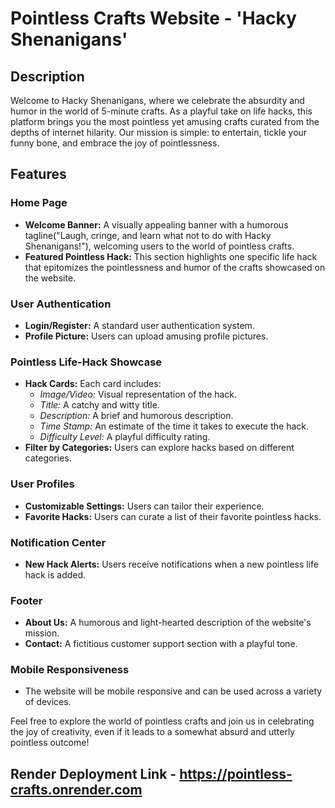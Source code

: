 # Pointless Crafts Website - 'Hacky Shenanigans'

## Description

Welcome to Hacky Shenanigans, where we celebrate the absurdity and humor in the world of 5-minute crafts. As a playful take on life hacks, this platform brings you the most pointless yet amusing crafts curated from the depths of internet hilarity. Our mission is simple: to entertain, tickle your funny bone, and embrace the joy of pointlessness.

## Features

### Home Page

- **Welcome Banner:** A visually appealing banner with a humorous tagline("Laugh, cringe, and learn what not to do with Hacky Shenanigans!"), welcoming users to the world of pointless crafts.
- **Featured Pointless Hack:** This section highlights one specific life hack that epitomizes the pointlessness and humor of the crafts showcased on the website.

### User Authentication

- **Login/Register:** A standard user authentication system.
- **Profile Picture:** Users can upload amusing profile pictures.

### Pointless Life-Hack Showcase

- **Hack Cards:** Each card includes:
  - _Image/Video:_ Visual representation of the hack.
  - _Title:_ A catchy and witty title.
  - _Description:_ A brief and humorous description.
  - _Time Stamp:_ An estimate of the time it takes to execute the hack.
  - _Difficulty Level:_ A playful difficulty rating.
- **Filter by Categories:** Users can explore hacks based on different categories.

### User Profiles

- **Customizable Settings:** Users can tailor their experience.
- **Favorite Hacks:** Users can curate a list of their favorite pointless hacks.

### Notification Center

- **New Hack Alerts:** Users receive notifications when a new pointless life hack is added.

### Footer

- **About Us:** A humorous and light-hearted description of the website's mission.
- **Contact:** A fictitious customer support section with a playful tone.

### Mobile Responsiveness

- The website will be mobile responsive and can be used across a variety of devices.

Feel free to explore the world of pointless crafts and join us in celebrating the joy of creativity, even if it leads to a somewhat absurd and utterly pointless outcome!

## Render Deployment Link - https://pointless-crafts.onrender.com
